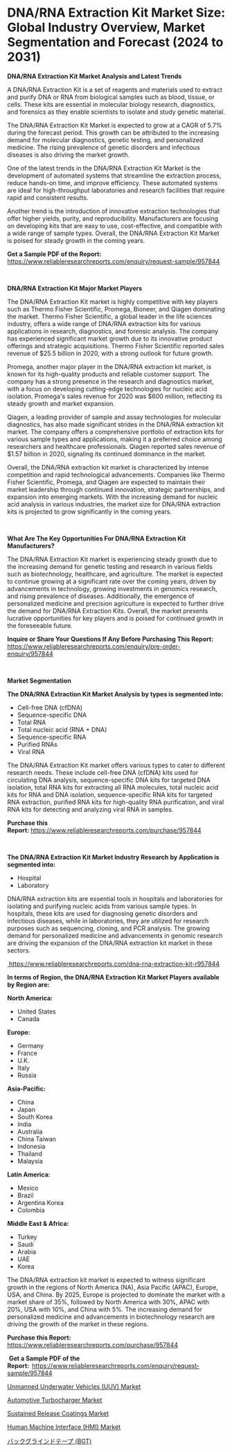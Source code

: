<p><h1>DNA/RNA Extraction Kit Market Size: Global Industry Overview, Market Segmentation and Forecast (2024 to 2031)</h1></p><p><strong>DNA/RNA Extraction Kit Market Analysis and Latest Trends</strong></p>
<p><p>A DNA/RNA Extraction Kit is a set of reagents and materials used to extract and purify DNA or RNA from biological samples such as blood, tissue, or cells. These kits are essential in molecular biology research, diagnostics, and forensics as they enable scientists to isolate and study genetic material.</p><p>The DNA/RNA Extraction Kit Market is expected to grow at a CAGR of 5.7% during the forecast period. This growth can be attributed to the increasing demand for molecular diagnostics, genetic testing, and personalized medicine. The rising prevalence of genetic disorders and infectious diseases is also driving the market growth.</p><p>One of the latest trends in the DNA/RNA Extraction Kit Market is the development of automated systems that streamline the extraction process, reduce hands-on time, and improve efficiency. These automated systems are ideal for high-throughput laboratories and research facilities that require rapid and consistent results.</p><p>Another trend is the introduction of innovative extraction technologies that offer higher yields, purity, and reproducibility. Manufacturers are focusing on developing kits that are easy to use, cost-effective, and compatible with a wide range of sample types. Overall, the DNA/RNA Extraction Kit Market is poised for steady growth in the coming years.</p></p>
<p><strong>Get a Sample PDF of the Report:&nbsp;</strong> <a href="https://www.reliableresearchreports.com/enquiry/request-sample/957844">https://www.reliableresearchreports.com/enquiry/request-sample/957844</a></p>
<p>&nbsp;</p>
<p><strong>DNA/RNA Extraction Kit Major Market Players</strong></p>
<p><p>The DNA/RNA Extraction Kit market is highly competitive with key players such as Thermo Fisher Scientific, Promega, Bioneer, and Qiagen dominating the market. Thermo Fisher Scientific, a global leader in the life sciences industry, offers a wide range of DNA/RNA extraction kits for various applications in research, diagnostics, and forensic analysis. The company has experienced significant market growth due to its innovative product offerings and strategic acquisitions. Thermo Fisher Scientific reported sales revenue of $25.5 billion in 2020, with a strong outlook for future growth.</p><p>Promega, another major player in the DNA/RNA extraction kit market, is known for its high-quality products and reliable customer support. The company has a strong presence in the research and diagnostics market, with a focus on developing cutting-edge technologies for nucleic acid isolation. Promega's sales revenue for 2020 was $600 million, reflecting its steady growth and market expansion.</p><p>Qiagen, a leading provider of sample and assay technologies for molecular diagnostics, has also made significant strides in the DNA/RNA extraction kit market. The company offers a comprehensive portfolio of extraction kits for various sample types and applications, making it a preferred choice among researchers and healthcare professionals. Qiagen reported sales revenue of $1.57 billion in 2020, signaling its continued dominance in the market.</p><p>Overall, the DNA/RNA extraction kit market is characterized by intense competition and rapid technological advancements. Companies like Thermo Fisher Scientific, Promega, and Qiagen are expected to maintain their market leadership through continued innovation, strategic partnerships, and expansion into emerging markets. With the increasing demand for nucleic acid analysis in various industries, the market size for DNA/RNA extraction kits is projected to grow significantly in the coming years.</p></p>
<p>&nbsp;</p>
<p><strong>What Are The Key Opportunities For DNA/RNA Extraction Kit Manufacturers?</strong></p>
<p><p>The DNA/RNA Extraction Kit market is experiencing steady growth due to the increasing demand for genetic testing and research in various fields such as biotechnology, healthcare, and agriculture. The market is expected to continue growing at a significant rate over the coming years, driven by advancements in technology, growing investments in genomics research, and rising prevalence of diseases. Additionally, the emergence of personalized medicine and precision agriculture is expected to further drive the demand for DNA/RNA Extraction Kits. Overall, the market presents lucrative opportunities for key players and is poised for continued growth in the foreseeable future.</p></p>
<p><strong>Inquire or Share Your Questions If Any Before Purchasing This Report:</strong> <a href="https://www.reliableresearchreports.com/enquiry/pre-order-enquiry/957844">https://www.reliableresearchreports.com/enquiry/pre-order-enquiry/957844</a></p>
<p>&nbsp;</p>
<p><strong>Market Segmentation</strong></p>
<p><strong>The DNA/RNA Extraction Kit Market Analysis by types is segmented into:</strong></p>
<p><ul><li>Cell-free DNA (cfDNA)</li><li>Sequence-specific DNA</li><li>Total RNA</li><li>Total nucleic acid (RNA + DNA)</li><li>Sequence-specific RNA</li><li>Purified RNAs</li><li>Viral RNA</li></ul></p>
<p><p>The DNA/RNA Extraction Kit market offers various types to cater to different research needs. These include cell-free DNA (cfDNA) kits used for circulating DNA analysis, sequence-specific DNA kits for targeted DNA isolation, total RNA kits for extracting all RNA molecules, total nucleic acid kits for RNA and DNA isolation, sequence-specific RNA kits for targeted RNA extraction, purified RNA kits for high-quality RNA purification, and viral RNA kits for detecting and analyzing viral RNA in samples.</p></p>
<p><strong>Purchase this Report:&nbsp;</strong><a href="https://www.reliableresearchreports.com/purchase/957844">https://www.reliableresearchreports.com/purchase/957844</a></p>
<p>&nbsp;</p>
<p><strong>The DNA/RNA Extraction Kit Market Industry Research by Application is segmented into:</strong></p>
<p><ul><li>Hospital</li><li>Laboratory</li></ul></p>
<p><p>DNA/RNA extraction kits are essential tools in hospitals and laboratories for isolating and purifying nucleic acids from various sample types. In hospitals, these kits are used for diagnosing genetic disorders and infectious diseases, while in laboratories, they are utilized for research purposes such as sequencing, cloning, and PCR analysis. The growing demand for personalized medicine and advancements in genomic research are driving the expansion of the DNA/RNA extraction kit market in these sectors.</p></p>
<p><a href="https://www.reliableresearchreports.com/dna-rna-extraction-kit-r957844">&nbsp;https://www.reliableresearchreports.com/dna-rna-extraction-kit-r957844</a></p>
<p><strong>In terms of Region, the DNA/RNA Extraction Kit Market Players available by Region are:</strong></p>
<p>
    <p> <strong> North America: </strong>
        <ul>
            <li>United States</li>
            <li>Canada</li>
        </ul>
        </p> 
    <p> <strong> Europe: </strong>
        <ul>
            <li>Germany</li>
            <li>France</li>
            <li>U.K.</li>
            <li>Italy</li>
            <li>Russia</li>
        </ul>
        </p> 
    <p> <strong> Asia-Pacific: </strong>
        <ul>
            <li>China</li>
            <li>Japan</li>
            <li>South Korea</li>
            <li>India</li>
            <li>Australia</li>
            <li>China Taiwan</li>
            <li>Indonesia</li>
            <li>Thailand</li>
            <li>Malaysia</li>
        </ul>
        </p> 
    <p> <strong> Latin America: </strong>
        <ul>
            <li>Mexico</li>
            <li>Brazil</li>
            <li>Argentina Korea</li>
            <li>Colombia</li>
        </ul>
        </p> 
    <p> <strong> Middle East & Africa: </strong>
        <ul>
            <li>Turkey</li>
            <li>Saudi</li>
            <li>Arabia</li>
            <li>UAE</li>
            <li>Korea</li>
        </ul>
    </p>
    </p>
<p><p>The DNA/RNA extraction kit market is expected to witness significant growth in the regions of North America (NA), Asia Pacific (APAC), Europe, USA, and China. By 2025, Europe is projected to dominate the market with a market share of 35%, followed by North America with 30%, APAC with 20%, USA with 10%, and China with 5%. The increasing demand for personalized medicine and advancements in biotechnology research are driving the growth of the market in these regions.</p></p>
<p><strong>Purchase this Report: </strong><a href="https://www.reliableresearchreports.com/purchase/957844">https://www.reliableresearchreports.com/purchase/957844</a></p>
<p>&nbsp;<strong>Get a Sample PDF of the Report:&nbsp;&nbsp;</strong><a href="https://www.reliableresearchreports.com/enquiry/request-sample/957844">https://www.reliableresearchreports.com/enquiry/request-sample/957844</a></p>
<p><strong></strong></p>
<p><p><a href="https://issuu.com/reportprime-2/docs/unmanned-underwater-vehicles-uuv-ma_a838d7a7a23de1">Unmanned Underwater Vehicles (UUV) Market</a></p><p><a href="https://github.com/provorikovar/Market-Research-Report-List-6/blob/main/automotive-turbocharger-market.md">Automotive Turbocharger Market</a></p><p><a href="https://medium.com/@andrew.gibson967/market-forecast-global-sustained-release-coatings-trends-and-impact-analysis-2024-2031-by-49d0bd339368">Sustained Release Coatings Market</a></p><p><a href="https://issuu.com/reportprime-2/docs/human-machine-interface-hmi-market-_624263708a661f">Human Machine Interface (HMI) Market</a></p><p><a href="https://medium.com/@skylarreilly36/%E3%83%90%E3%83%83%E3%82%AF%E3%82%B0%E3%83%A9%E3%82%A4%E3%83%B3%E3%83%87%E3%82%A3%E3%83%B3%E3%82%B0-%E3%83%86%E3%83%BC%E3%83%97-bgt-%E5%B8%82%E5%A0%B4%E3%82%B7%E3%82%A7%E3%82%A2%E3%81%A8%E5%B8%82%E5%A0%B4%E5%88%86%E6%9E%90-%E6%88%90%E9%95%B7%E3%83%88%E3%83%AC%E3%83%B3%E3%83%89%E3%81%A8%E4%BA%88%E6%B8%AC%E6%9C%9F%E9%96%93-2024%E5%B9%B4-2031%E5%B9%B4-%E3%81%AB%E3%81%A4%E3%81%84%E3%81%A6-95808febe5d7">バックグラインドテープ (BGT)</a></p></p>